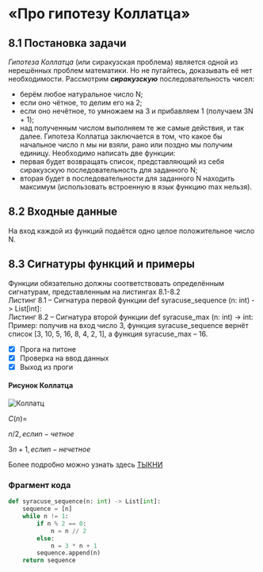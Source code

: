 # **«Про гипотезу Коллатца»**
## 8.1 Постановка задачи
*Гипотеза Коллатца* (или сиракузская проблема) является одной из
нерешённых проблем математики. Но не пугайтесь, доказывать её нет
необходимости. Рассмотрим **_сиракузскую_** последовательность чисел:
- берём любое натуральное число N;
- если оно чётное, то делим его на 2;
- если оно нечётное, то умножаем на 3 и прибавляем 1 (получаем 3N + 1);
- над полученным числом выполняем те же самые действия, и так далее.
Гипотеза Коллатца заключается в том, что какое бы начальное число n мы
ни взяли, рано или поздно мы получим единицу.
Необходимо написать две функции:
- первая будет возвращать список, представляющий из себя сиракузскую
последовательность для заданного N;
- вторая будет в последовательности для заданного N находить максимум
(использовать встроенную в язык функцию max нельзя).
## 8.2 Входные данные
На вход каждой из функций подаётся одно целое положительное число N.
## 8.3 Сигнатуры функций и примеры
Функции обязательно должны соответствовать определённым сигнатурам,
представленным на листингах 8.1-8.2  
Листинг 8.1 – Сигнатура первой функции
def syracuse_sequence (n: int) -> List[int]:  
Листинг 8.2 – Сигнатура второй функции
def syracuse_max (n: int) -> int:  
Пример: получив на вход число 3, функция syracuse_sequence вернёт
список [3, 10, 5, 16, 8, 4, 2, 1], а функция syracuse_max – 16.
- [x] Прога на питоне
- [x] Проверка на ввод данных
- [x] Выход из проги
#### Рисунок Коллатца
![Коллатц](https://sun9-67.userapi.com/impg/km7rKxG9H8cGgWsOHMD5LM5nOoKlQi6LgIVKsA/ijNCz124qOk.jpg?size=336x776&quality=96&sign=3c9a51986494f95a0319450cbc45e3e7&type=album) 

$C(n)=$

$n/2, если n -  четноe$

$3n+1, если n - нечетное$

Более подробно можно узнать здесь [ТЫКНИ](https://ru.wikipedia.org/wiki/%D0%93%D0%B8%D0%BF%D0%BE%D1%82%D0%B5%D0%B7%D0%B0_%D0%9A%D0%BE%D0%BB%D0%BB%D0%B0%D1%82%D1%86%D0%B0)
### Фрагмент кода
```python
def syracuse_sequence(n: int) -> List[int]:
    sequence = [n]
    while n != 1:
        if n % 2 == 0:
            n = n // 2
        else:
            n = 3 * n + 1
        sequence.append(n)
    return sequence
```
